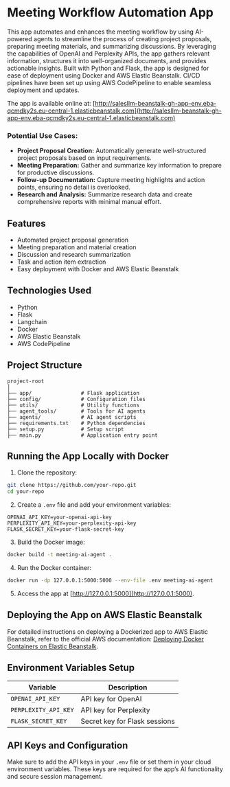 # Meeting Workflow Automation App

This app automates and enhances the meeting workflow by using AI-powered agents to streamline the process of creating project proposals, preparing meeting materials, and summarizing discussions. By leveraging the capabilities of OpenAI and Perplexity APIs, the app gathers relevant information, structures it into well-organized documents, and provides actionable insights. Built with Python and Flask, the app is designed for ease of deployment using Docker and AWS Elastic Beanstalk. CI/CD pipelines have been set up using AWS CodePipeline to enable seamless deployment and updates.

The app is available online at: [http://salesllm-beanstalk-gh-app-env.eba-qcmdky2s.eu-central-1.elasticbeanstalk.com](http://salesllm-beanstalk-gh-app-env.eba-qcmdky2s.eu-central-1.elasticbeanstalk.com)

### Potential Use Cases:
- **Project Proposal Creation:** Automatically generate well-structured project proposals based on input requirements.
- **Meeting Preparation:** Gather and summarize key information to prepare for productive discussions.
- **Follow-up Documentation:** Capture meeting highlights and action points, ensuring no detail is overlooked.
- **Research and Analysis:** Summarize research data and create comprehensive reports with minimal manual effort.

## Features
- Automated project proposal generation
- Meeting preparation and material creation
- Discussion and research summarization
- Task and action item extraction
- Easy deployment with Docker and AWS Elastic Beanstalk

## Technologies Used
- Python
- Flask
- Langchain
- Docker
- AWS Elastic Beanstalk
- AWS CodePipeline

## Project Structure
```
project-root
│
├── app/                # Flask application
├── config/             # Configuration files
├── utils/              # Utility functions
├── agent_tools/        # Tools for AI agents
├── agents/             # AI agent scripts
├── requirements.txt    # Python dependencies
├── setup.py            # Setup script
├── main.py             # Application entry point
```

## Running the App Locally with Docker
1. Clone the repository:
```bash
git clone https://github.com/your-repo.git
cd your-repo
```
2. Create a `.env` file and add your environment variables:
```env
OPENAI_API_KEY=your-openai-api-key
PERPLEXITY_API_KEY=your-perplexity-api-key
FLASK_SECRET_KEY=your-flask-secret-key
```
3. Build the Docker image:
```bash
docker build -t meeting-ai-agent .
```
4. Run the Docker container:
```bash
docker run -dp 127.0.0.1:5000:5000 --env-file .env meeting-ai-agent
```
5. Access the app at [http://127.0.0.1:5000](http://127.0.0.1:5000).

## Deploying the App on AWS Elastic Beanstalk
For detailed instructions on deploying a Dockerized app to AWS Elastic Beanstalk, refer to the official AWS documentation: [Deploying Docker Containers on Elastic Beanstalk](https://docs.aws.amazon.com/elasticbeanstalk/latest/dg/docker-quickstart.html).

## Environment Variables Setup
| Variable            | Description              |
|---------------------|-------------------------|
| `OPENAI_API_KEY`     | API key for OpenAI       |
| `PERPLEXITY_API_KEY` | API key for Perplexity   |
| `FLASK_SECRET_KEY`   | Secret key for Flask sessions |

## API Keys and Configuration
Make sure to add the API keys in your `.env` file or set them in your cloud environment variables. These keys are required for the app’s AI functionality and secure session management.

